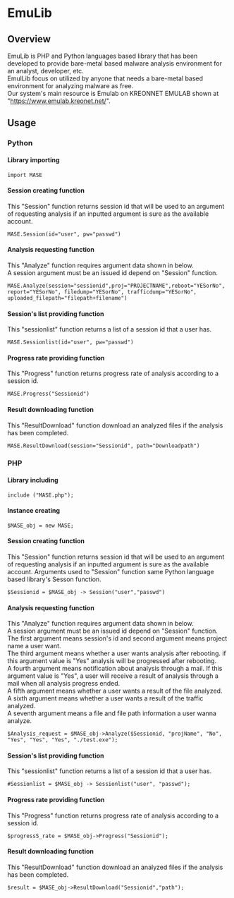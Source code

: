 # EmuLib

## Overview 
EmuLib is PHP and Python languages based library that has been developed to provide bare-metal based malware analysis environment for an analyst, developer, etc.  
EmulLib focus on utilized by anyone that needs a bare-metal based environment for analyzing malware as free.  
Our system's main resource is Emulab on KREONNET EMULAB shown at "https://www.emulab.kreonet.net/".  

## Usage
### Python 
#### Library importing 
	import MASE 
	
#### Session creating function 
This "Session" function returns session id that will be used to an argument of requesting analysis if an inputted argument is sure as the available account.  

	MASE.Session(id="user", pw="passwd")
	
#### Analysis requesting function  
This "Analyze" function requires argument data shown in below.  
A session argument must be an issued id depend on "Session" function.  
	
	MASE.Analyze(session="sessionid",proj="PROJECTNAME",reboot="YESorNo", report="YESorNo", filedump="YESorNo", trafficdump="YESorNo", uploaded_filepath="filepath+filename") 

#### Session's list providing function 
This "sessionlist" function returns a list of a session id that a user has.  

	MASE.Sessionlist(id="user", pw="passwd") 
	
#### Progress rate providing function
This "Progress" function returns progress rate of analysis according to a session id.  

	MASE.Progress("Sessionid") 
	
#### Result downloading function
This "ResultDownload" function download an analyzed files if the analysis has been completed.  

	MASE.ResultDownload(session="Sessionid", path="Downloadpath") 
	
### PHP
#### Library including  
	include ("MASE.php"); 
	
#### Instance creating  
	$MASE_obj = new MASE; 
	
#### Session creating function 
This "Session" function returns session id that will be used to an argument of requesting analysis if an inputted argument is sure as the available account.
Arguments used to "Session" function same Python language based library's Sesson function. 

	$Sessionid = $MASE_obj -> Session("user","passwd") 
	
#### Analysis requesting function  
This "Analyze" function requires argument data shown in below.  
A session argument must be an issued id depend on "Session" function.  
The first argument means session's id and second argument means project name a user want.  
The third argument means whether a user wants analysis after rebooting. if this argument value is "Yes" analysis will be progressed after rebooting.  
A fourth argument means notification about analysis through a mail. If this argument value is "Yes", a user will receive a result of analysis through a mail when all analysis progress ended.  
A fifth argument means whether a user wants a result of the file analyzed.  
A sixth argument means whether a user wants a result of the traffic analyzed.  
A seventh argument means a file and file path information a user wanna analyze.  
	
	$Analysis_request = $MASE_obj->Analyze($Sessionid, "projName", "No", "Yes", "Yes", "Yes", "./test.exe"); 

#### Session's list providing function 
This "sessionlist" function returns a list of a session id that a user has.  

	#Sessionlist = $MASE_obj -> Sessionlist("user", "passwd"); 
	
#### Progress rate providing function
This "Progress" function returns progress rate of analysis according to a session id.  

	$progressS_rate = $MASE_obj->Progress("Sessionid"); 
	
#### Result downloading function
This "ResultDownload" function download an analyzed files if the analysis has been completed.  

	$result = $MASE_obj->ResultDownload("Sessionid","path"); 
